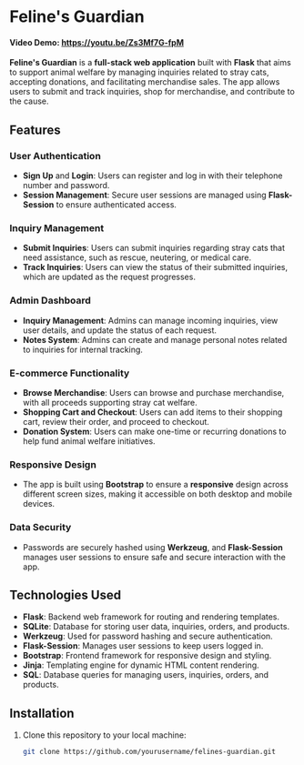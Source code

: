 # Feline's Guardian
#### Video Demo:  <https://youtu.be/Zs3Mf7G-fpM>

**Feline's Guardian** is a **full-stack web application** built with **Flask** that aims to support animal welfare by managing inquiries related to stray cats, accepting donations, and facilitating merchandise sales. The app allows users to submit and track inquiries, shop for merchandise, and contribute to the cause.

## Features

### **User Authentication**
- **Sign Up** and **Login**: Users can register and log in with their telephone number and password.
- **Session Management**: Secure user sessions are managed using **Flask-Session** to ensure authenticated access.

### **Inquiry Management**
- **Submit Inquiries**: Users can submit inquiries regarding stray cats that need assistance, such as rescue, neutering, or medical care.
- **Track Inquiries**: Users can view the status of their submitted inquiries, which are updated as the request progresses.

### **Admin Dashboard**
- **Inquiry Management**: Admins can manage incoming inquiries, view user details, and update the status of each request.
- **Notes System**: Admins can create and manage personal notes related to inquiries for internal tracking.

### **E-commerce Functionality**
- **Browse Merchandise**: Users can browse and purchase merchandise, with all proceeds supporting stray cat welfare.
- **Shopping Cart and Checkout**: Users can add items to their shopping cart, review their order, and proceed to checkout.
- **Donation System**: Users can make one-time or recurring donations to help fund animal welfare initiatives.

### **Responsive Design**
- The app is built using **Bootstrap** to ensure a **responsive** design across different screen sizes, making it accessible on both desktop and mobile devices.

### **Data Security**
- Passwords are securely hashed using **Werkzeug**, and **Flask-Session** manages user sessions to ensure safe and secure interaction with the app.

## Technologies Used

- **Flask**: Backend web framework for routing and rendering templates.
- **SQLite**: Database for storing user data, inquiries, orders, and products.
- **Werkzeug**: Used for password hashing and secure authentication.
- **Flask-Session**: Manages user sessions to keep users logged in.
- **Bootstrap**: Frontend framework for responsive design and styling.
- **Jinja**: Templating engine for dynamic HTML content rendering.
- **SQL**: Database queries for managing users, inquiries, orders, and products.

## Installation

1. Clone this repository to your local machine:

   ```bash
   git clone https://github.com/yourusername/felines-guardian.git

